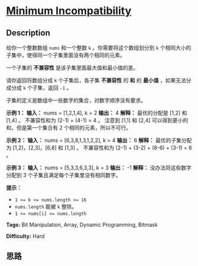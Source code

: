 # [Minimum Incompatibility][title]

## Description

给你一个整数数组 `nums`​​​ 和一个整数 `k` 。你需要将这个数组划分到 `k` 个相同大小的子集中，使得同一个子集里面没有两个相同的元素。

一个子集的 **不兼容性** 是该子集里面最大值和最小值的差。

请你返回将数组分成 `k` 个子集后，各子集 **不兼容性** 的 **和** 的 **最小值** ，如果无法分成分成 `k` 个子集，返回 `-1` 。

子集的定义是数组中一些数字的集合，对数字顺序没有要求。

**示例 1：**
            **输入：** nums = [1,2,1,4], k = 2    **输出：** 4    **解释：** 最优的分配是 [1,2] 和 [1,4] 。    不兼容性和为 (2-1) + (4-1) = 4 。    注意到 [1,1] 和 [2,4] 可以得到更小的和，但是第一个集合有 2 个相同的元素，所以不可行。

**示例 2：**
            **输入：** nums = [6,3,8,1,3,1,2,2], k = 4    **输出：** 6    **解释：** 最优的子集分配为 [1,2]，[2,3]，[6,8] 和 [1,3] 。    不兼容性和为 (2-1) + (3-2) + (8-6) + (3-1) = 6 。    

**示例 3：**
            **输入：** nums = [5,3,3,6,3,3], k = 3    **输出：** -1    **解释：** 没办法将这些数字分配到 3 个子集且满足每个子集里没有相同数字。    

**提示：**

  * `1 <= k <= nums.length <= 16`
  * `nums.length` 能被 `k` 整除。
  * `1 <= nums[i] <= nums.length`


**Tags:** Bit Manipulation, Array, Dynamic Programming, Bitmask

**Difficulty:** Hard

## 思路

[title]: https://leetcode-cn.com/problems/minimum-incompatibility
